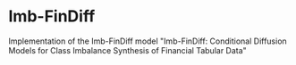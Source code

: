 # Imb-FinDiff
Implementation of the Imb-FinDiff model "Imb-FinDiff: Conditional Diffusion Models for Class Imbalance Synthesis of Financial Tabular Data"
